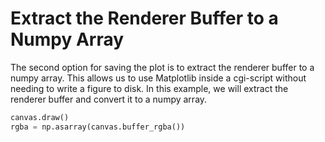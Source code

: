 # Extract the Renderer Buffer to a Numpy Array

The second option for saving the plot is to extract the renderer buffer to a numpy array. This allows us to use Matplotlib inside a cgi-script without needing to write a figure to disk. In this example, we will extract the renderer buffer and convert it to a numpy array.

```python
canvas.draw()
rgba = np.asarray(canvas.buffer_rgba())
```

